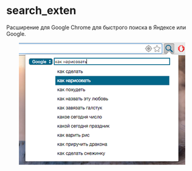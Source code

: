 # search_exten
Расширение для Google Chrome для быстрого поиска в Яндексе или Google.
<p align="center">
  <img src="img/screen.png"/>
</p>
